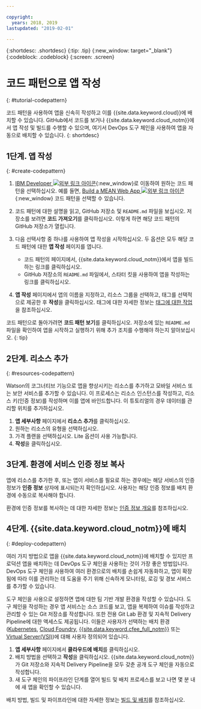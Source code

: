 ```yaml
---

copyright:
  years: 2018, 2019
lastupdated: "2019-02-01"

---
```


{:shortdesc: .shortdesc}
{:tip: .tip}
{:new_window: target="_blank"}
{:codeblock: .codeblock}
{:screen: .screen}

# 코드 패턴으로 앱 작성
{: #tutorial-codepattern}

코드 패턴을 사용하여 앱을 신속히 작성하고 이를 {{site.data.keyword.cloud}}에 배치할 수 있습니다. GitHub에서 코드를 보거나 {{site.data.keyword.cloud_notm}}에서 앱 작성 및 빌드를 수행할 수 있으며, 여기서 DevOps 도구 체인을 사용하여 앱을 자동으로 배치할 수 있습니다.
{: shortdesc}

## 1단계. 앱 작성
{: #create-codepattern}

1. [IBM Developer ![외부 링크 아이콘](../../icons/launch-glyph.svg "외부 링크 아이콘")](https://developer.ibm.com/patterns/){:new_window}로 이동하여 원하는 코드 패턴을 선택하십시오. 예를 들면, [Build a MEAN Web App ![외부 링크 아이콘](../../icons/launch-glyph.svg "외부 링크 아이콘")](https://developer.ibm.com/patterns/build-a-mean-web-app/){:new_window} 코드 패턴을 선택할 수 있습니다. 

2. 코드 패턴에 대한 설명을 읽고, GitHub 저장소 및 `README.md` 파일을 보십시오. 저장소를 보려면 **코드 가져오기**를 클릭하십시오. 이렇게 하면 해당 코드 패턴의 GitHub 저장소가 열립니다. 

3. 다음 선택사항 중 하나를 사용하여 앱 작성을 시작하십시오. 두 옵션은 모두 해당 코드 패턴에 대한 **앱 작성** 페이지를 엽니다. 
    * 코드 패턴의 페이지에서, {{site.data.keyword.cloud_notm}}에서 앱을 빌드하는 링크를 클릭하십시오.  
    * GitHub 저장소의 `README.md` 파일에서, 스타터 킷을 사용하여 앱을 작성하는 링크를 클릭하십시오.  

4. **앱 작성** 페이지에서 앱의 이름을 지정하고, 리소스 그룹을 선택하고, 태그를 선택적으로 제공한 후 **작성**을 클릭하십시오. 태그에 대한 자세한 정보는 [태그에 대한 작업](/docs/resources/tagging_resources.html#tag)을 참조하십시오. 

  코드 패턴으로 돌아가려면 **코드 패턴 보기**를 클릭하십시오. 저장소에 있는 `README.md` 파일을 확인하여 앱을 시작하고 실행하기 위해 추가 조치를 수행해야 하는지 알아보십시오.
  {: tip}

## 2단계. 리소스 추가
{: #resources-codepattern}

Watson의 코그너티브 기능으로 앱을 향상시키는 리소스를 추가하고 모바일 서비스 또는 보안 서비스를 추가할 수 있습니다. 이 프로세스는 리소스 인스턴스를 작성하고, 리소스 키(인증 정보)를 작성하며 이를 앱에 바인드합니다. 이 튜토리얼의 경우 데이터를 관리할 위치를 추가하십시오.

1. **앱 세부사항** 페이지에서 **리소스 추가**를 클릭하십시오. 
2. 원하는 리소스의 유형을 선택하십시오.  
3. 가격 플랜을 선택하십시오. Lite 옵션이 사용 가능합니다. 
4. **작성**을 클릭하십시오.

## 3단계. 환경에 서비스 인증 정보 복사

앱에 리소스를 추가한 후, 또는 앱이 서비스를 필요로 하는 경우에는 해당 서비스의 인증 정보가 **인증 정보** 상자에 표시되는지 확인하십시오. 사용자는 해당 인증 정보를 배치 환경에 수동으로 복사해야 합니다. 

환경에 인증 정보를 복사하는 데 대한 자세한 정보는 [인증 정보 개요](/docs/apps/creds_overview.html#credentials_overview)를 참조하십시오. 

## 4단계. {{site.data.keyword.cloud_notm}}에 배치
{: #deploy-codepattern}

여러 가지 방법으로 앱을 {{site.data.keyword.cloud_notm}}에 배치할 수 있지만 프로덕션 앱을 배치하는 데 DevOps 도구 체인을 사용하는 것이 가장 좋은 방법입니다. DevOps 도구 체인을 사용하여 여러 환경으로의 배치를 손쉽게 자동화하고, 앱이 확장됨에 따라 이를 관리하는 데 도움을 주기 위해 신속하게 모니터링, 로깅 및 경보 서비스를 추가할 수 있습니다.

도구 체인을 사용으로 설정하면 앱에 대한 팀 기반 개발 환경을 작성할 수 있습니다. 도구 체인을 작성하는 경우 앱 서비스는 소스 코드를 보고, 앱을 복제하여 이슈를 작성하고 관리할 수 있는 Git 저장소를 작성합니다. 또한 전용 Git Lab 환경 및 지속적 Delivery Pipeline에 대한 액세스도 제공됩니다. 이들은 사용자가 선택하는 배치 환경([Kubernetes](/docs/containers/container_index.html#container_index), [Cloud Foundry](/docs/cloud-foundry-public/about-cf.html#about-cf), [{{site.data.keyword.cfee_full_notm}}](/docs/cloud-foundry/index.html#about) 또는 [Virtual Server(VSI)](/docs/vsi/vsi_index.html))에 대해 사용자 정의되어 있습니다. 

1. **앱 세부사항** 페이지에서 **클라우드에 배치**를 클릭하십시오. 
2. 배치 방법을 선택하고 **작성**을 클릭하십시오. {{site.data.keyword.cloud_notm}}가 Git 저장소와 지속적 Delivery Pipeline을 모두 갖춘 공개 도구 체인을 자동으로 작성합니다.
3. 새 도구 체인의 파이프라인 단계를 열어 빌드 및 배치 프로세스를 보고 나면 몇 분 내에 새 앱을 확인할 수 있습니다. 

배치 방법, 빌드 및 파이프라인에 대한 자세한 정보는 [빌드 및 배치](/docs/services/ContinuousDelivery/pipeline_build_deploy.html#deliverypipeline_build_deploy)를 참조하십시오. 
